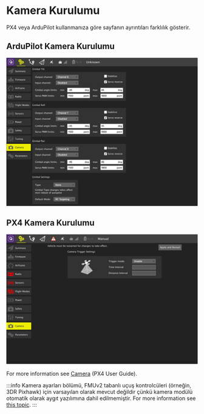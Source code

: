 # Kamera Kurulumu

PX4 veya ArduPilot kullanmanıza göre sayfanın ayrıntıları farklılık gösterir.

## ArduPilot Kamera Kurulumu

![](../../../assets/setup/ardupilot_camera.jpg)

## PX4 Kamera Kurulumu

![PX4 Kamera Kurulumu](../../../assets/setup/px4_camera.jpg)

For more information see [Camera](http://docs.px4.io/main/en/peripherals/camera.html) (PX4 User Guide).

:::info
Kamera ayarları bölümü, FMUv2 tabanlı uçuş kontrolcüleri (örneğin, 3DR Pixhawk) için varsayılan olarak mevcut değildir çünkü kamera modülü otomatik olarak aygıt yazılımına dahil edilmemiştir.
For more information see [this topic](http://docs.px4.io/main/en/advanced_config/parameters.html#parameter-not-in-firmware).
:::
